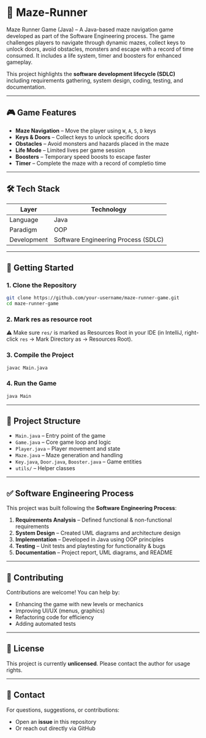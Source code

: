# 🏃 Maze-Runner
Maze Runner Game (Java) – A Java-based maze navigation game developed as part of the Software Engineering process. The game challenges players to navigate through dynamic mazes, collect keys to unlock doors, avoid obstacles, monsters and escape with a record of time consumed. It includes a life system, timer and boosters for enhanced gameplay.

This project highlights the **software development lifecycle (SDLC)** including requirements gathering, system design, coding, testing, and documentation.

---

## 🎮 Game Features

- **Maze Navigation** – Move the player using `W`, `A`, `S`, `D` keys  
- **Keys & Doors** – Collect keys to unlock specific doors  
- **Obstacles** – Avoid monsters and hazards placed in the maze  
- **Life Mode** – Limited lives per game session  
- **Boosters** – Temporary speed boosts to escape faster  
- **Timer** – Complete the maze with a record of completio time

---

## 🛠️ Tech Stack

| Layer        | Technology  |
|--------------|-------------|
| Language     | Java        |
| Paradigm     | OOP         |
| Development  | Software Engineering Process (SDLC) |

---

## 🚀 Getting Started

### 1. Clone the Repository
```bash
git clone https://github.com/your-username/maze-runner-game.git
cd maze-runner-game
````
### 2. Mark res as resource root
⚠️ Make sure `res/` is marked as Resources Root in your IDE (in IntelliJ, right-click `res` → Mark Directory as → Resources Root).

### 3. Compile the Project

```bash
javac Main.java
```

### 4. Run the Game

```bash
java Main
```

---

## 📂 Project Structure

* `Main.java` – Entry point of the game
* `Game.java` – Core game loop and logic
* `Player.java` – Player movement and state
* `Maze.java` – Maze generation and handling
* `Key.java`, `Door.java`, `Booster.java` – Game entities
* `utils/` – Helper classes

---

## ✅ Software Engineering Process

This project was built following the **Software Engineering Process**:

1. **Requirements Analysis** – Defined functional & non-functional requirements
2. **System Design** – Created UML diagrams and architecture design
3. **Implementation** – Developed in Java using OOP principles
4. **Testing** – Unit tests and playtesting for functionality & bugs
5. **Documentation** – Project report, UML diagrams, and README

---

## 🤝 Contributing

Contributions are welcome! You can help by:

* Enhancing the game with new levels or mechanics
* Improving UI/UX (menus, graphics)
* Refactoring code for efficiency
* Adding automated tests

---

## 📜 License

This project is currently **unlicensed**. Please contact the author for usage rights.

---

## 📧 Contact

For questions, suggestions, or contributions:

* Open an **issue** in this repository
* Or reach out directly via GitHub
